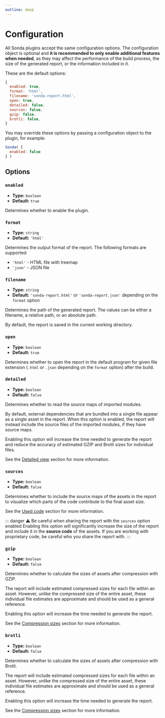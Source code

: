 ```yaml
---
outline: deep
---
```


# Configuration

All Sonda plugins accept the same configuration options. The configuration object is optional and **it is recommended to only enable additional features when needed**, as they may affect the performance of the build process, the size of the generated report, or the information included in it.

These are the default options:

```js
{
  enabled: true,
  format: 'html',
  filename: 'sonda-report.html',
  open: true,
  detailed: false,
  sources: false,
  gzip: false,
  brotli: false,
}
```

You may override these options by passing a configuration object to the plugin, for example:

```js
Sonda( {
  enabled: false
} )
```

## Options

### `enabled`

* **Type:** `boolean`
* **Default:** `true`

Determines whether to enable the plugin.

### `format`

* **Type:** `string`
* **Default:** `'html'`

Determines the output format of the report. The following formats are supported:

* `'html'` - HTML file with treemap
* `'json'` - JSON file

### `filename`

* **Type:** `string`
* **Default:** `'sonda-report.html'` or `'sonda-report.json'` depending on the `format` option

Determines the path of the generated report. The values can be either a filename, a relative path, or an absolute path.

By default, the report is saved in the current working directory.

### `open`

* **Type:** `boolean`
* **Default:** `true`

Determines whether to open the report in the default program for given file extension (`.html` or `.json` depending on the `format` option) after the build.

### `detailed`

* **Type:** `boolean`
* **Default:** `false`

Determines whether to read the source maps of imported modules.

By default, external dependencies that are bundled into a single file appear as a single asset in the report. When this option is enabled, the report will instead include the source files of the imported modules, if they have source maps.

Enabling this option will increase the time needed to generate the report and reduce the accuracy of estimated GZIP and Brotli sizes for individual files.

See the [Detailed view](/features/detailed-view) section for more information.

### `sources`

* **Type:** `boolean`
* **Default:** `false`

Determines whether to include the source maps of the assets in the report to visualize which parts of the code contribute to the final asset size.

See the [Used code](/features/used-code) section for more information.

::: danger ⚠️ Be careful when sharing the report with the `sources` option enabled
Enabling this option will significantly increase the size of the report and include it in the **source code** of the assets. If you are working with proprietary code, be careful who you share the report with.
:::

### `gzip`

* **Type:** `boolean`
* **Default:** `false`

Determines whether to calculate the sizes of assets after compression with GZIP.

The report will include estimated compressed sizes for each file within an asset. However, unlike the compressed size of the entire asset, these individual file estimates are approximate and should be used as a general reference.

Enabling this option will increase the time needed to generate the report.

See the [Compression sizes](/features/compression-sizes) section for more information.

### `brotli`

* **Type:** `boolean`
* **Default:** `false`

Determines whether to calculate the sizes of assets after compression with Brotli.

The report will include estimated compressed sizes for each file within an asset. However, unlike the compressed size of the entire asset, these individual file estimates are approximate and should be used as a general reference.

Enabling this option will increase the time needed to generate the report.

See the [Compression sizes](/features/compression-sizes) section for more information.
